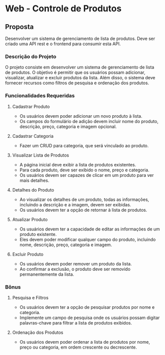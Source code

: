 # Web - Controle de Produtos

## Proposta
Desenvolver um sistema de gerenciamento de lista de produtos.
Deve ser criado uma API rest e o frontend para consumir esta API.

### Descrição do Projeto
O projeto consiste em desenvolver um sistema de gerenciamento de lista de produtos. O objetivo é permitir que os usuários possam adicionar, visualizar, atualizar e excluir produtos da lista.
Além disso, o sistema deve fornecer recursos como filtros de pesquisa e ordenação dos produtos.

### Funcionalidades Requeridas
1. Cadastrar Produto
    - Os usuários devem poder adicionar um novo produto à lista.
    - Os campos do formulário de adição devem incluir nome do produto, descrição, preço, categoria e imagem opcional.

2. Cadastrar Categoria
    - Fazer um CRUD para categoria, que será vinculado ao produto.

3. Visualizar Lista de Produtos
    - A página inicial deve exibir a lista de produtos existentes.
    - Para cada produto, deve ser exibido o nome, preço e categoria.
    - Os usuários devem ser capazes de clicar em um produto para ver mais detalhes.

4. Detalhes do Produto
    - Ao visualizar os detalhes de um produto, todas as informações, incluindo a descrição e a imagem, devem ser exibidas.
    - Os usuários devem ter a opção de retornar à lista de produtos.

5. Atualizar Produto
    - Os usuários devem ter a capacidade de editar as informações de um produto existente.
    - Eles devem poder modificar qualquer campo do produto, incluindo nome, descrição, preço, categoria e imagem.

6. Excluir Produto
    - Os usuários devem poder remover um produto da lista.
    - Ao confirmar a exclusão, o produto deve ser removido permanentemente da lista.

### Bônus
1. Pesquisa e Filtros
    - Os usuários devem ter a opção de pesquisar produtos por nome e categoria.
    - Implemente um campo de pesquisa onde os usuários possam digitar palavras-chave para filtrar a lista de produtos exibidos.
  
2. Ordenação dos Produtos
    - Os usuários devem poder ordenar a lista de produtos por nome, preço ou categoria, em ordem crescente ou decrescente.
